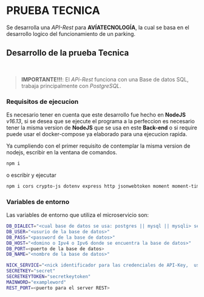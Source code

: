 # PRUEBA TECNICA

Se desarrolla una *API-Rest* para **AVÍATECNOLOGÍA**, la cual se basa en el desarrollo logico del funcionamiento de un parking.

## Desarrollo de la prueba Tecnica

<br>

>**IMPORTANTE!!!**: El *APi-Rest* funciona con una Base de datos SQL, trabaja principalmente con *PostgreSQL*.

### **Requisitos de ejecucion**

Es necesario tener en cuenta que este desarrollo fue hecho en **NodeJS** *v16.13*, si se desea que se ejecute el programa a la perfeccion es necesario tener la misma version de **NodeJS** que se usa en este **Back-end** o si require puede usar el docker-compose ya elaborado para una ejecucion rapida.

Ya cumpliendo con el primer requisito de contemplar la misma version de nodejs, escribir en la ventana de comandos.

```bash
npm i
```

o escribir y ejecutar

```bash
npm i cors crypto-js dotenv express http jsonwebtoken moment moment-timezone pg pg-hstore sequelize
```

### **Variables de entorno**

Las variables de entorno que utiliza el microservicio son:

```bash
DB_DIALECT="<cual base de datos se usa: postgres || mysql || mysqli> se requiere que sea postgres"
DB_USER="<usurio de la base de datos>"
DB_PASS="<password de la base de datos>"
DB_HOST="<domino o Ipv4 o Ipv6 donde se encuentra la base de datos>"
DB_PORT=<puerto de la base de datos>
DB_NAME="<nombre de la base de datos>"

NICK_SERVICE="<nick identificador para las credenciales de API-Key,  use por defecto parking>"
SECRETKEY="secret"
SECRETKEYTOKEN="secretkeytoken"
MAINWORD="exampleword"
REST_PORT=<puerto para el server REST>
```
